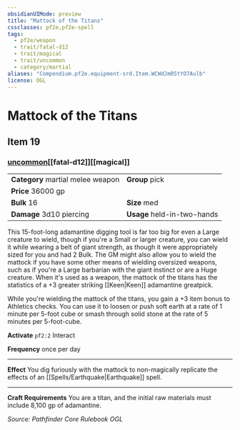 ```yaml
---
obsidianUIMode: preview
title: "Mattock of the Titans"
cssclasses: pf2e,pf2e-spell
tags:
  - pf2e/weapon
  - trait/fatal-d12
  - trait/magical
  - trait/uncommon
  - category/martial
aliases: "Compendium.pf2e.equipment-srd.Item.WCWdJmR5tYO7Aulb"
license: OGL
---
```

# Mattock of the Titans
## Item 19
### [uncommon](uncommon "Uncommon Rarity Trait")[[fatal-d12]][[magical]]

|  |  |
| -- | -- |
| **Category** martial melee weapon | **Group** pick |
| **Price** 36000 gp |  |
| **Bulk** 16 | **Size** med |
| **Damage** 3d10 piercing  | **Usage** held-in-two-hands |



This 15-foot-long adamantine digging tool is far too big for even a Large creature to wield, though if you're a Small or larger creature, you can wield it while wearing a belt of giant strength, as though it were appropriately sized for you and had 2 Bulk. The GM might also allow you to wield the mattock if you have some other means of wielding oversized weapons, such as if you're a Large barbarian with the giant instinct or are a Huge creature. When it's used as a weapon, the mattock of the titans has the statistics of a +3 greater striking [[Keen|Keen]] adamantine greatpick.

While you're wielding the mattock of the titans, you gain a +3 item bonus to Athletics checks. You can use it to loosen or push soft earth at a rate of 1 minute per 5-foot cube or smash through solid stone at the rate of 5 minutes per 5-foot-cube.

**Activate** `pf2:2` Interact

**Frequency** once per day

* * *

**Effect** You dig furiously with the mattock to non-magically replicate the effects of an [[Spells/Earthquake|Earthquake]] spell.

* * *

**Craft Requirements** You are a titan, and the initial raw materials must include 8,100 gp of adamantine.

*Source: Pathfinder Core Rulebook*
*OGL*
